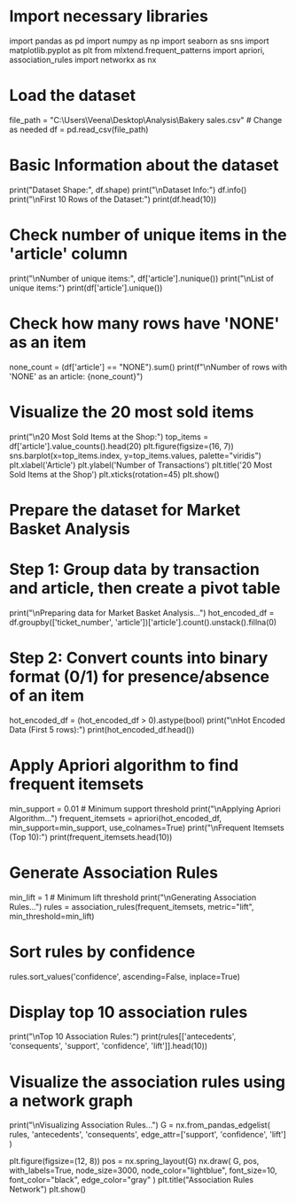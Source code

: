 # Import necessary libraries
import pandas as pd
import numpy as np
import seaborn as sns
import matplotlib.pyplot as plt
from mlxtend.frequent_patterns import apriori, association_rules
import networkx as nx

# Load the dataset
file_path = "C:\\Users\\Veena\\Desktop\\Analysis\\Bakery sales.csv"  # Change as needed
df = pd.read_csv(file_path)

# Basic Information about the dataset
print("Dataset Shape:", df.shape)
print("\nDataset Info:")
df.info()
print("\nFirst 10 Rows of the Dataset:")
print(df.head(10))

# Check number of unique items in the 'article' column
print("\nNumber of unique items:", df['article'].nunique())
print("\nList of unique items:")
print(df['article'].unique())

# Check how many rows have 'NONE' as an item
none_count = (df['article'] == "NONE").sum()
print(f"\nNumber of rows with 'NONE' as an article: {none_count}")

# Visualize the 20 most sold items
print("\n20 Most Sold Items at the Shop:")
top_items = df['article'].value_counts().head(20)
plt.figure(figsize=(16, 7))
sns.barplot(x=top_items.index, y=top_items.values, palette="viridis")
plt.xlabel('Article')
plt.ylabel('Number of Transactions')
plt.title('20 Most Sold Items at the Shop')
plt.xticks(rotation=45)
plt.show()

# Prepare the dataset for Market Basket Analysis
# Step 1: Group data by transaction and article, then create a pivot table
print("\nPreparing data for Market Basket Analysis...")
hot_encoded_df = df.groupby(['ticket_number', 'article'])['article'].count().unstack().fillna(0)

# Step 2: Convert counts into binary format (0/1) for presence/absence of an item
hot_encoded_df = (hot_encoded_df > 0).astype(bool)
print("\nHot Encoded Data (First 5 rows):")
print(hot_encoded_df.head())

# Apply Apriori algorithm to find frequent itemsets
min_support = 0.01  # Minimum support threshold
print("\nApplying Apriori Algorithm...")
frequent_itemsets = apriori(hot_encoded_df, min_support=min_support, use_colnames=True)
print("\nFrequent Itemsets (Top 10):")
print(frequent_itemsets.head(10))

# Generate Association Rules
min_lift = 1  # Minimum lift threshold
print("\nGenerating Association Rules...")
rules = association_rules(frequent_itemsets, metric="lift", min_threshold=min_lift)

# Sort rules by confidence
rules.sort_values('confidence', ascending=False, inplace=True)

# Display top 10 association rules
print("\nTop 10 Association Rules:")
print(rules[['antecedents', 'consequents', 'support', 'confidence', 'lift']].head(10))

# Visualize the association rules using a network graph
print("\nVisualizing Association Rules...")
G = nx.from_pandas_edgelist(
    rules, 'antecedents', 'consequents', 
    edge_attr=['support', 'confidence', 'lift']
)

plt.figure(figsize=(12, 8))
pos = nx.spring_layout(G)
nx.draw(
    G, pos, with_labels=True, node_size=3000, node_color="lightblue", 
    font_size=10, font_color="black", edge_color="gray"
)
plt.title("Association Rules Network")
plt.show()
